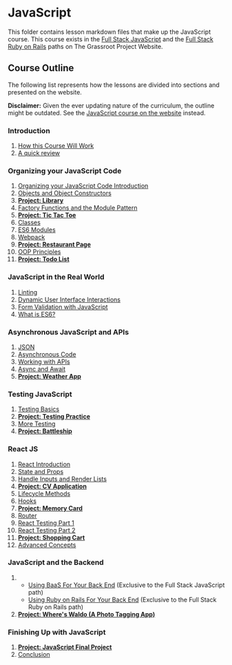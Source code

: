 # JavaScript

This folder contains lesson markdown files that make up the JavaScript course. This course exists in the [Full Stack JavaScript](https://www.grassroot.herokuapp.com/paths/full-stack-javascript?/) and the [Full Stack Ruby on Rails](https://www.grassroot.herokuapp.com/paths/full-stack-ruby-on-rails/courses/javascript) paths on The Grassroot Project Website.

## Course Outline

The following list represents how the lessons are divided into sections and presented on the website.

**Disclaimer:** Given the ever updating nature of the curriculum, the outline might be outdated. See the [JavaScript course on the website](https://www.grassroot.herokuapp.com/paths/full-stack-javascript/courses/javascript) instead.

### Introduction
1. [How this Course Will Work](introduction/how_this_course_will_work.md)
2. [A quick review](introduction/a_quick_review.md)
### Organizing your JavaScript Code
1. [Organizing your JavaScript Code Introduction](organizing_your_javascript_code/organizing_your_javascript_code_introduction.md)
2. [Objects and Object Constructors](organizing_your_javascript_code/objects_and_object_constructors.md)
3. [**Project: Library**](organizing_your_javascript_code/project_library.md)
4. [Factory Functions and the Module Pattern](organizing_your_javascript_code/factory_functions_and_module_pattern.md)
5. [**Project: Tic Tac Toe**](organizing_your_javascript_code/project_tic_tac_toe.md)
6. [Classes](organizing_your_javascript_code/classes.md)
7. [ES6 Modules](organizing_your_javascript_code/es6_modules.md)
8. [Webpack](organizing_your_javascript_code/webpack.md)
9. [**Project: Restaurant Page**](organizing_your_javascript_code/project_restaurant_page.md)
10. [OOP Principles](organizing_your_javascript_code/oop_principles.md)
11. [**Project: Todo List**](organizing_your_javascript_code/project_todo_list.md)
### JavaScript in the Real World
1. [Linting](javascript_in_the_real_world/linting.md)
2. [Dynamic User Interface Interactions](javascript_in_the_real_world/dynamic_user_interface_interactions.md)
3. [Form Validation with JavaScript](javascript_in_the_real_world/form_validation_with_javascript.md)
4. [What is ES6?](javascript_in_the_real_world/what_is_es6.md)
### Asynchronous JavaScript and APIs
1. [JSON](asynchronous_javascript_and_apis/json.md)
2. [Asynchronous Code](asynchronous_javascript_and_apis/asynchronous_code.md)
3. [Working with APIs](asynchronous_javascript_and_apis/working_with_apis.md)
4. [Async and Await](asynchronous_javascript_and_apis/async_and_await.md)
5. [**Project: Weather App**](asynchronous_javascript_and_apis/project_weather_app.md)
### Testing JavaScript
1. [Testing Basics](testing_javascript/testing_basics.md)
2. [**Project: Testing Practice**](testing_javascript/project_testing_practice.md)
3. [More Testing](testing_javascript/more_testing.md)
4. [**Project: Battleship**](testing_javascript/project_battleship.md)
### React JS
1. [React Introduction](react_js/react_introduction.md)
2. [State and Props](react_js/state_and_props.md)
3. [Handle Inputs and Render Lists](react_js/handle_inputs_and_render_lists.md)
4. [**Project: CV Application**](react_js/project_cv_application.md)
5. [Lifecycle Methods](react_js/lifecycle_methods.md)
6. [Hooks](react_js/hooks.md)
7. [**Project: Memory Card**](react_js/project_memory_card.md)
8. [Router](react_js/router.md)
9. [React Testing Part 1](react_js/react_testing_part_one.md)
10. [React Testing Part 2](react_js/react_testing_part_two.md)
11. [**Project: Shopping Cart**](react_js/project_shopping_cart.md)
12. [Advanced Concepts](react_js/advanced_concepts.md)
### JavaScript and the Backend
1. - [Using BaaS For Your Back End](javascript_and_the_backend/using_baas_for_your_backend.md) (Exclusive to the Full Stack JavaScript path)
   - [Using Ruby on Rails For Your Back End](javascript_and_the_backend/using_rails_for_your_backend.md) (Exclusive to the Full Stack Ruby on Rails path)
2. [**Project: Where's Waldo (A Photo Tagging App)**](javascript_and_the_backend/project_wheres_waldo_a_photo_tagging_app.md)
### Finishing Up with JavaScript
1. [**Project: JavaScript Final Project**](finishing_up_with_javascript/project_javascript_final.md)
2. [Conclusion](finishing_up_with_javascript/conclusion.md)
